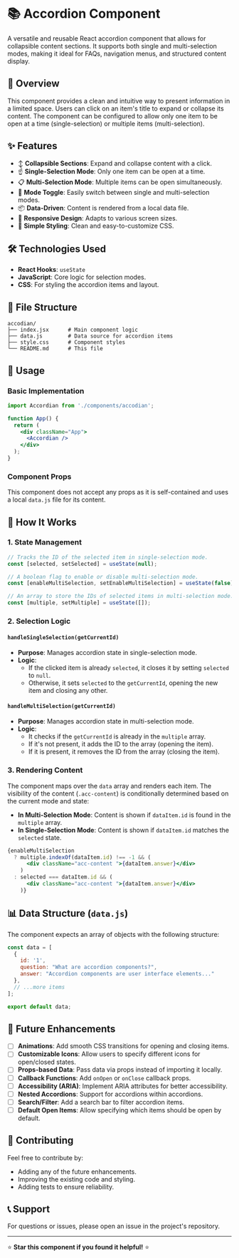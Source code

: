 # 📚 Accordion Component

A versatile and reusable React accordion component that allows for collapsible content sections. It supports both single and multi-selection modes, making it ideal for FAQs, navigation menus, and structured content display.

## 🎯 Overview

This component provides a clean and intuitive way to present information in a limited space. Users can click on an item's title to expand or collapse its content. The component can be configured to allow only one item to be open at a time (single-selection) or multiple items (multi-selection).

## ✨ Features

- ↕️ **Collapsible Sections**: Expand and collapse content with a click.
- ☝️ **Single-Selection Mode**: Only one item can be open at a time.
- 📋 **Multi-Selection Mode**: Multiple items can be open simultaneously.
- 🔄 **Mode Toggle**: Easily switch between single and multi-selection modes.
- 📦 **Data-Driven**: Content is rendered from a local data file.
- 📱 **Responsive Design**: Adapts to various screen sizes.
- 🎨 **Simple Styling**: Clean and easy-to-customize CSS.

## 🛠️ Technologies Used

- **React Hooks**: `useState`
- **JavaScript**: Core logic for selection modes.
- **CSS**: For styling the accordion items and layout.

## 📁 File Structure

```
accodian/
├── index.jsx      # Main component logic
├── data.js        # Data source for accordion items
├── style.css      # Component styles
└── README.md      # This file
```

## 🚀 Usage

### Basic Implementation

```jsx
import Accordian from './components/accodian';

function App() {
  return (
    <div className="App">
      <Accordian />
    </div>
  );
}
```

### Component Props

This component does not accept any props as it is self-contained and uses a local `data.js` file for its content.

## 🔧 How It Works

### 1. State Management

```jsx
// Tracks the ID of the selected item in single-selection mode.
const [selected, setSelected] = useState(null);

// A boolean flag to enable or disable multi-selection mode.
const [enableMultiSelection, setEnableMultiSelection] = useState(false);

// An array to store the IDs of selected items in multi-selection mode.
const [multiple, setMultiple] = useState([]);
```

### 2. Selection Logic

#### `handleSingleSelection(getCurrentId)`
- **Purpose**: Manages accordion state in single-selection mode.
- **Logic**:
  - If the clicked item is already `selected`, it closes it by setting `selected` to `null`.
  - Otherwise, it sets `selected` to the `getCurrentId`, opening the new item and closing any other.

#### `handleMultiSelection(getCurrentId)`
- **Purpose**: Manages accordion state in multi-selection mode.
- **Logic**:
  - It checks if the `getCurrentId` is already in the `multiple` array.
  - If it's not present, it adds the ID to the array (opening the item).
  - If it is present, it removes the ID from the array (closing the item).

### 3. Rendering Content

The component maps over the `data` array and renders each item. The visibility of the content (`.acc-content`) is conditionally determined based on the current mode and state:

- **In Multi-Selection Mode**: Content is shown if `dataItem.id` is found in the `multiple` array.
- **In Single-Selection Mode**: Content is shown if `dataItem.id` matches the `selected` state.

```jsx
{enableMultiSelection
  ? multiple.indexOf(dataItem.id) !== -1 && (
      <div className="acc-content ">{dataItem.answer}</div>
    )
  : selected === dataItem.id && (
      <div className="acc-content ">{dataItem.answer}</div>
    )}
```

## 📊 Data Structure (`data.js`)

The component expects an array of objects with the following structure:

```javascript
const data = [
  {
    id: '1',
    question: "What are accordion components?",
    answer: "Accordion components are user interface elements..."
  },
  // ...more items
];

export default data;
```

## 🔮 Future Enhancements

- [ ] **Animations**: Add smooth CSS transitions for opening and closing items.
- [ ] **Customizable Icons**: Allow users to specify different icons for open/closed states.
- [ ] **Props-based Data**: Pass data via props instead of importing it locally.
- [ ] **Callback Functions**: Add `onOpen` or `onClose` callback props.
- [ ] **Accessibility (ARIA)**: Implement ARIA attributes for better accessibility.
- [ ] **Nested Accordions**: Support for accordions within accordions.
- [ ] **Search/Filter**: Add a search bar to filter accordion items.
- [ ] **Default Open Items**: Allow specifying which items should be open by default.

## 🤝 Contributing

Feel free to contribute by:
- Adding any of the future enhancements.
- Improving the existing code and styling.
- Adding tests to ensure reliability.

## 📞 Support

For questions or issues, please open an issue in the project's repository.

---

⭐ **Star this component if you found it helpful!** ⭐ 